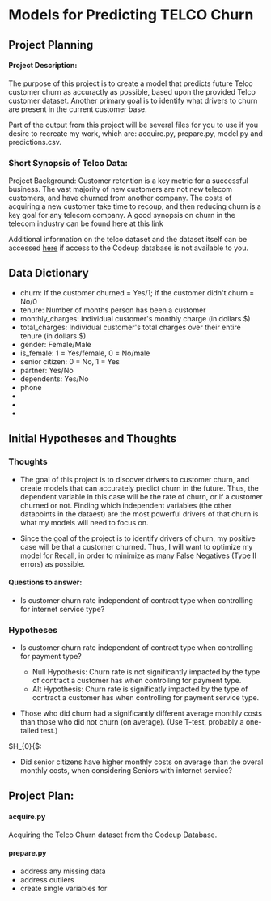 # Models for Predicting TELCO Churn

## Project Planning
#### Project Description:
The purpose of this project is to create a model that predicts future Telco customer churn as accuractly as possible, based upon the provided Telco customer dataset. Another primary goal is to identify what drivers to churn are present in the current customer base.

Part of the output from this project will be several files for you to use if you desire to recreate my work, which are: acquire.py, prepare.py, model.py and predictions.csv.

### Short Synopsis of Telco Data:
Project Background:
Customer retention is a key metric for a successful business. The vast majority of new customers are not new telecom customers, and have churned from another company. The costs of acquiring a new customer take time to recoup, and then reducing churn is a key goal for any telecom company.
A good synopsis on churn in the telecom industry can be found here at this [link](http://www.dbmarketing.com/telecom/churnreduction.html#:~:text=Wireless%20companies%20today%20measure%20voluntary,10%20percent%20and%2067%20percent.)

Additional information on the telco dataset and the dataset itself can be accessed [here](https://www.kaggle.com/blastchar/telco-customer-churn) if access to the Codeup database is not available to you.


## Data Dictionary
- churn: If the customer churned = Yes/1; if the customer didn't churn = No/0
- tenure: Number of months person has been a customer
- monthly_charges: Individual customer's monthly charge (in dollars $)
- total_charges: Individual customer's total charges over their entire tenure (in dollars $)
- gender: Female/Male
- is_female: 1 = Yes/female, 0 = No/male
- senior citizen: 0 = No, 1 = Yes
- partner: Yes/No
- dependents: Yes/No
- phone
- 
- 
- 




## Initial Hypotheses and Thoughts

### Thoughts
- The goal of this project is to discover drivers to customer churn, and create models that can accurately predict churn in the future. Thus, the dependent variable in this case will be the rate of churn, or if a customer churned or not. Finding which independent variables (the other datapoints in the dataest) are the most powerful drivers of that churn is what my models will need to focus on. 

- Since the goal of the project is to identify drivers of churn, my positive case will be that a customer churned. Thus, I will want to optimize my model for Recall, in order to minimize as many False Negatives (Type II errors) as possible.

#### Questions to answer:
- Is customer churn rate independent of contract type when controlling for internet service type?



### Hypotheses

- Is customer churn rate independent of contract type when controlling for payment type?
    - Null Hypothesis: Churn rate is not significantly impacted by the type of contract a customer has when controlling for payment type.
    - Alt Hypothesis: Churn rate is significatly impacted by the type of contract a customer has when controlling for payment service type.

- Those who did churn had a significantly different average monthly costs than those who did not churn (on average). (Use T-test, probably a one-tailed test.)

$H_{0}{$: 
- Did senior citizens have higher monthly costs on average than the overal monthly costs, when considering Seniors with internet service?


## Project Plan:

#### acquire.py
Acquiring the Telco Churn dataset from the Codeup Database.

#### prepare.py
- address any missing data
- address outliers
- create single variables for 